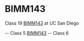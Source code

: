 # BIMM143
Class 19 [BIMM143](https://bioboot.github.io/bimm143_F24/schedule/#19) at UC San Diego

-- Class 5 [BIMM143](https://github.com/marrianex2/bimm143_github/blob/main/class05/Class05.pdf)
-- Class 6 

